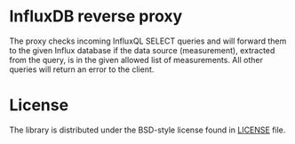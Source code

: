 # InfluxDB reverse proxy

The proxy checks incoming InfluxQL SELECT queries and will forward them to the given Influx database if the data source (measurement), extracted from the query, is in the given allowed list of measurements.
All other queries will return an error to the client.

# License

The library is distributed under the BSD-style license found in [LICENSE](./LICENSE) file.
